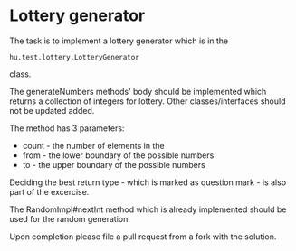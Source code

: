 # Lottery generator

The task is to implement a lottery generator which is in the 

    hu.test.lottery.LotteryGenerator

class. 

The generateNumbers methods' body should be implemented which returns a collection of integers for lottery. Other classes/interfaces should not be updated added.

The method has 3 parameters:

- count - the number of elements in the 
- from - the lower boundary of the possible numbers
- to - the upper boundary of the possible numbers

Deciding the best return type - which is marked as question mark - is also part of the excercise.

The RandomImpl#nextInt method which is already implemented should be used for the random generation.

Upon completion please file a pull request from a fork with the solution.
